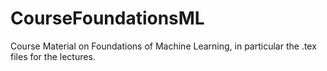 # CourseFoundationsML
Course Material on Foundations of Machine Learning, in particular the .tex files for the lectures.
